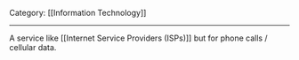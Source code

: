 Category: [[Information Technology]]
___
A service like [[Internet Service Providers (ISPs)]] but for phone calls / cellular data. 

